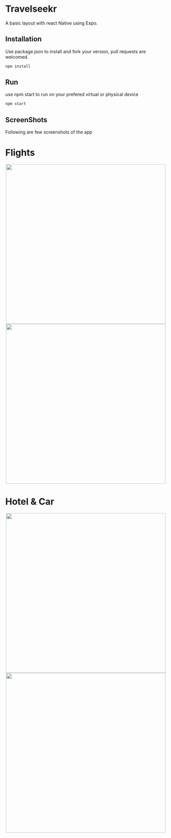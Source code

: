 # Travelseekr
A basic layout with react Native using Expo.


## Installation
Use package.json to install and fork your version, pull requests are welcomed.

```bash
npm install
```

## Run 
use npm start to run on your prefered virtual or physical device
```bash
npm start
```

## ScreenShots 

Following are few screenshots of the app

# Flights

<p align="center">
  <img widht="500" height="500" src="https://user-images.githubusercontent.com/19146537/69473747-d5fa8d00-0d85-11ea-93ce-05d19654ee77.png">                    <img widht="500" height="500" src="https://user-images.githubusercontent.com/19146537/69473746-d5fa8d00-0d85-11ea-9b50-c606aa87a7f9.png"> 
<p>

# Hotel & Car

<p align="center">
  <img widht="500" height="500" src="https://user-images.githubusercontent.com/19146537/69473532-82873f80-0d83-11ea-841f-3c99584d4d96.png">                                   <img widht="500" height="500" src="https://user-images.githubusercontent.com/19146537/69473533-831fd600-0d83-11ea-9c28-4876f788d675.png"> 
</p>
